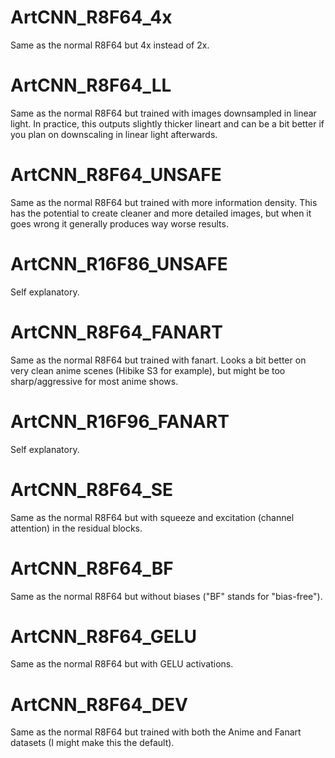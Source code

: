 # ArtCNN_R8F64_4x
Same as the normal R8F64 but 4x instead of 2x.

# ArtCNN_R8F64_LL
Same as the normal R8F64 but trained with images downsampled in linear light. In practice, this outputs slightly thicker lineart and can be a bit better if you plan on downscaling in linear light afterwards.

# ArtCNN_R8F64_UNSAFE
Same as the normal R8F64 but trained with more information density. This has the potential to create cleaner and more detailed images, but when it goes wrong it generally produces way worse results.

# ArtCNN_R16F86_UNSAFE
Self explanatory.

# ArtCNN_R8F64_FANART
Same as the normal R8F64 but trained with fanart. Looks a bit better on very clean anime scenes (Hibike S3 for example), but might be too sharp/aggressive for most anime shows.

# ArtCNN_R16F96_FANART
Self explanatory.

# ArtCNN_R8F64_SE
Same as the normal R8F64 but with squeeze and excitation (channel attention) in the residual blocks.

# ArtCNN_R8F64_BF
Same as the normal R8F64 but without biases ("BF" stands for "bias-free").

# ArtCNN_R8F64_GELU
Same as the normal R8F64 but with GELU activations.

# ArtCNN_R8F64_DEV
Same as the normal R8F64 but trained with both the Anime and Fanart datasets (I might make this the default).
